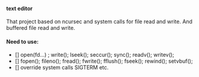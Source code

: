 #### text editor

That project based on ncursec and system calls for file read and write. 
And buffered file read and write.

#### Need to use:
- [] open(fd...) ; write(); lseek(); seccur(); sync(); readv(); writev();
- [] fopen(); fileno(); fread(); fwrite(); fflush(); fseek(); rewind(); setvbuf();
- [] override system calls SIGTERM etc.
